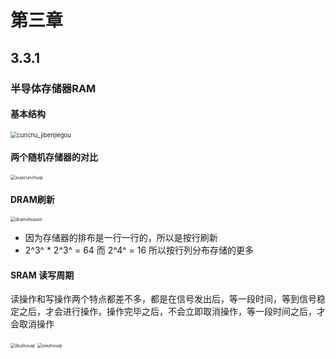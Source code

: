# 第三章

## 3.3.1

### 半导体存储器RAM

#### 基本结构

<img src="E:\you_dao_yun\学习文件夹\计算机组成原理\3\images\RAM_jibenjiegou.png" alt="cunchu_jibenjiegou" style="zoom: 67%;" />

#### 两个随机存储器的对比

<img src="E:\you_dao_yun\学习文件夹\计算机组成原理\3\images\lianggesuijicunchu.png" alt="suijicunchuqi" style="zoom:50%;" />	  

#### DRAM刷新

<img src="E:\you_dao_yun\学习文件夹\计算机组成原理\3\images\dramshuaxin.png" alt="dramshuaxin" style="zoom:50%;" />

- 因为存储器的排布是一行一行的，所以是按行刷新
- 2^3^ * 2^3^ = 64 而 2^4^ = 16 所以按行列分布存储的更多

#### SRAM 读写周期

读操作和写操作两个特点都差不多，都是在信号发出后，等一段时间，等到信号稳定之后，才会进行操作，操作完毕之后，不会立即取消操作，等一段时间之后，才会取消操作

<img src="E:\you_dao_yun\学习文件夹\计算机组成原理\3\images\duzhouqi.png" alt="duzhouqi" style="zoom: 50%;" />

<img src="E:\you_dao_yun\学习文件夹\计算机组成原理\3\images\xiehzouqi.png" alt="xiezhouqi" style="zoom:50%;" />